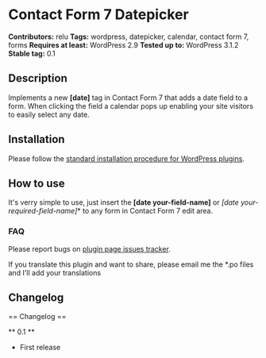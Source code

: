 # Contact Form 7 Datepicker

**Contributors:** relu
**Tags:** wordpress, datepicker, calendar, contact form 7, forms
**Requires at least:** WordPress 2.9
**Tested up to:** WordPress 3.1.2
**Stable tag:** 0.1

## Description

Implements a new **[date]** tag in Contact Form 7 that adds a date field to a form. When clicking the field a calendar pops up enabling your site visitors to easily select any date.

## Installation

Please follow the [standard installation procedure for WordPress plugins](http://codex.wordpress.org/Managing_Plugins#Installing_Plugins).

## How to use

It's verry simple to use, just insert the **[date your-field-name]** or **[date* your-required-field-name]** to any form in Contact Form 7 edit area.

### FAQ

Please report bugs on [plugin page issues tracker](https://github.com/relu/contact-form-7-datepicker/issues).

If you translate this plugin and want to share, please email me the *.po files and I'll add your translations


## Changelog

== Changelog ==

** 0.1 **
* First release

